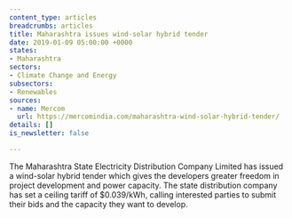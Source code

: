 ```yaml
---
content_type: articles
breadcrumbs: articles
title: Maharashtra issues wind-solar hybrid tender
date: 2019-01-09 05:00:00 +0000
states:
- Maharashtra
sectors:
- Climate Change and Energy
subsectors:
- Renewables
sources:
- name: Mercom
  url: https://mercomindia.com/maharashtra-wind-solar-hybrid-tender/
details: []
is_newsletter: false

---
```

The Maharashtra State Electricity Distribution Company Limited has issued a wind-solar hybrid tender which gives the developers greater freedom in project development and power capacity. The state distribution company has set a ceiling tariff of $0.039/kWh, calling interested parties to submit their bids and the capacity they want to develop.
